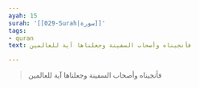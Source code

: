 ```yaml
---
ayah: 15
surah: '[[029-Surah|سورة]]'
tags:
- quran
text: فأنجيناه وأصحاب السفينة وجعلناها آية للعالمين

---
```

> فأنجيناه وأصحاب السفينة وجعلناها آية للعالمين
